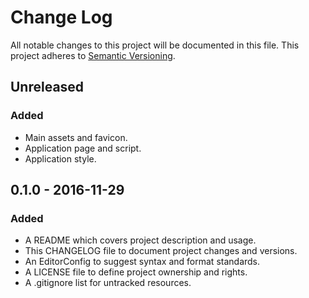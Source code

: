 # Change Log

All notable changes to this project will be documented in this file. This
project adheres to [Semantic Versioning](http://semver.org).

## Unreleased

### Added

  - Main assets and favicon.
  - Application page and script.
  - Application style.

## 0.1.0 - 2016-11-29

### Added

  - A README which covers project description and usage.
  - This CHANGELOG file to document project changes and versions.
  - An EditorConfig to suggest syntax and format standards.
  - A LICENSE file to define project ownership and rights.
  - A .gitignore list for untracked resources.
